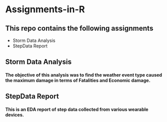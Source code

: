 # Assignments-in-R
## This repo contains the following assignments
* Storm Data Analysis
* StepData Report

## Storm Data Analysis
#### The objective of this analysis was to find the weather event type caused the maximum damage in terms of Fatalities and Economic damage.

## StepData Report
#### This is an EDA report of step data collected from various wearable devices.
